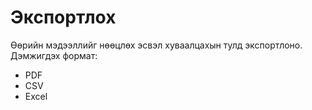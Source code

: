 # Экспортлох

Өөрийн мэдээллийг нөөцлөх эсвэл хуваалцахын тулд экспортлоно. Дэмжигдэх формат:  
- PDF  
- CSV  
- Excel  
